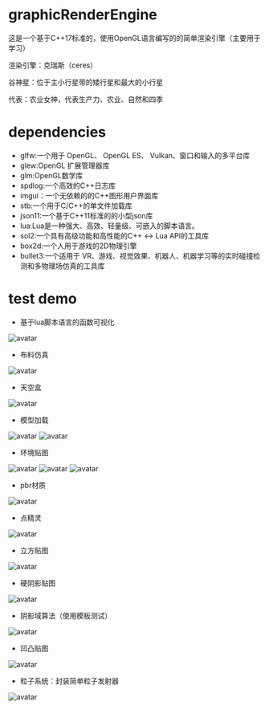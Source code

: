 # graphicRenderEngine
这是一个基于C++17标准的，使用OpenGL语言编写的的简单渲染引擎（主要用于学习）

渲染引擎：克瑞斯（ceres）

谷神星：位于主小行星带的矮行星和最大的小行星

代表：农业女神，代表生产力、农业、自然和四季

# dependencies
* glfw:一个用于 OpenGL、 OpenGL ES、 Vulkan、窗口和输入的多平台库
* glew:OpenGL 扩展管理器库
* glm:OpenGL数学库
* spdlog:一个高效的C++日志库
* imgui：一个无依赖的的C++图形用户界面库
* stb:一个用于C/C++的单文件加载库
* json11:一个基于C++11标准的的小型json库
* lua:Lua是一种强大、高效、轻量级、可嵌入的脚本语言。
* sol2:一个具有高级功能和高性能的C++ <-> Lua API的工具库
* box2d:一个人用于游戏的2D物理引擎
* bullet3:一个适用于 VR、游戏、视觉效果、机器人、机器学习等的实时碰撞检测和多物理场仿真的工具库

# test demo
* 基于lua脚本语言的函数可视化

![avatar](samples/luaForMathematicalFuncTest.png)

* 布料仿真

![avatar](samples/clothSimulationTest.png)

* 天空盒

![avatar](samples/skybox.png)

* 模型加载

![avatar](samples/objLoader.png)
![avatar](samples/objLoader1.png)


* 环境贴图

![avatar](samples/ambientMap1.png)
![avatar](samples/ambientMap2.png)
![avatar](samples/ambientMap3.png)

* pbr材质

![avatar](samples/pbr.png)

* 点精灵

![avatar](samples/pointSprites.png)

* 立方贴图

![avatar](samples/cubemap.png)

* 硬阴影贴图

![avatar](samples/shadowmap.png)

* 阴影域算法（使用模板测试）

![avatar](samples/shadowVolume.png)

* 凹凸贴图

![avatar](samples/bumpmap.png)

* 粒子系统：封装简单粒子发射器

![avatar](samples/particleEmitter.png)